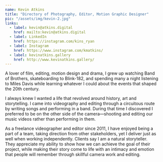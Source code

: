 ```yaml
---
name: Kevin Atkins
title: "Directory of Photography, Editor, Motion Graphic Designer"
pic: "/assets/img/kevin-2.jpg"
links:
  - label: kevin@atkins.digital
    href: mailto:kevin@atkins.digital
  - label: LinkedIn
    href: https://instagram.com/kins_ryan
  - label: Instagram
    href: https://www.instagram.com/kmatkins/
  - label: kevinatkins.gallery
    href: http://www.kevinatkins.gallery/
---
```

A lover of film, editing, motion design and drama, I grew up watching Band of Brothers, skateboarding to Blink-182, and spending many a night listening to Miles Davis while learning whatever I could about the events that shaped the 20th century.

I always knew I wanted a life that revolved around history, art and storytelling. I came into videography and editing through a circuitous route by writing songs and performing in a band. During that time I discovered I preferred to be on the other side of the camera—shooting and editing our music videos rather than performing in them.

As a freelance videographer and editor since 2011, I have enjoyed being a part of a team, taking direction from other stakeholders, yet I deliver just as well when working independently. Clients say I am a natural storyteller. They appreciate my ability to show how we can achieve the goal of their project, while making their story come to life with an intimacy and emotion that people will remember through skillful camera work and editing.
